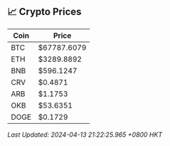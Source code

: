 ## 📈 Crypto Prices

| Coin | Price |
| ---- | ----- |
| BTC | $67787.6079 |
| ETH | $3289.8892 |
| BNB | $596.1247 |
| CRV | $0.4871 |
| ARB | $1.1753 |
| OKB | $53.6351 |
| DOGE | $0.1729 |

_Last Updated: 2024-04-13 21:22:25.965 +0800 HKT_